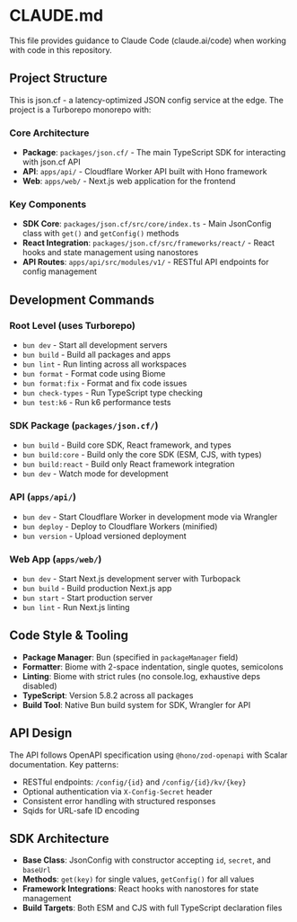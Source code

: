 # CLAUDE.md

This file provides guidance to Claude Code (claude.ai/code) when working with code in this repository.

## Project Structure

This is json.cf - a latency-optimized JSON config service at the edge. The project is a Turborepo monorepo with:

### Core Architecture
- **Package**: `packages/json.cf/` - The main TypeScript SDK for interacting with json.cf API
- **API**: `apps/api/` - Cloudflare Worker API built with Hono framework  
- **Web**: `apps/web/` - Next.js web application for the frontend

### Key Components
- **SDK Core**: `packages/json.cf/src/core/index.ts` - Main JsonConfig class with `get()` and `getConfig()` methods
- **React Integration**: `packages/json.cf/src/frameworks/react/` - React hooks and state management using nanostores
- **API Routes**: `apps/api/src/modules/v1/` - RESTful API endpoints for config management

## Development Commands

### Root Level (uses Turborepo)
- `bun dev` - Start all development servers
- `bun build` - Build all packages and apps
- `bun lint` - Run linting across all workspaces
- `bun format` - Format code using Biome
- `bun format:fix` - Format and fix code issues
- `bun check-types` - Run TypeScript type checking
- `bun test:k6` - Run k6 performance tests

### SDK Package (`packages/json.cf/`)
- `bun build` - Build core SDK, React framework, and types
- `bun build:core` - Build only the core SDK (ESM, CJS, with types)
- `bun build:react` - Build only React framework integration
- `bun dev` - Watch mode for development

### API (`apps/api/`)
- `bun dev` - Start Cloudflare Worker in development mode via Wrangler
- `bun deploy` - Deploy to Cloudflare Workers (minified)
- `bun version` - Upload versioned deployment

### Web App (`apps/web/`)
- `bun dev` - Start Next.js development server with Turbopack
- `bun build` - Build production Next.js app
- `bun start` - Start production server
- `bun lint` - Run Next.js linting

## Code Style & Tooling

- **Package Manager**: Bun (specified in `packageManager` field)
- **Formatter**: Biome with 2-space indentation, single quotes, semicolons
- **Linting**: Biome with strict rules (no console.log, exhaustive deps disabled)
- **TypeScript**: Version 5.8.2 across all packages
- **Build Tool**: Native Bun build system for SDK, Wrangler for API

## API Design

The API follows OpenAPI specification using `@hono/zod-openapi` with Scalar documentation. Key patterns:
- RESTful endpoints: `/config/{id}` and `/config/{id}/kv/{key}`
- Optional authentication via `X-Config-Secret` header
- Consistent error handling with structured responses
- Sqids for URL-safe ID encoding

## SDK Architecture

- **Base Class**: JsonConfig with constructor accepting `id`, `secret`, and `baseUrl`
- **Methods**: `get(key)` for single values, `getConfig()` for all values
- **Framework Integrations**: React hooks with nanostores for state management
- **Build Targets**: Both ESM and CJS with full TypeScript declaration files